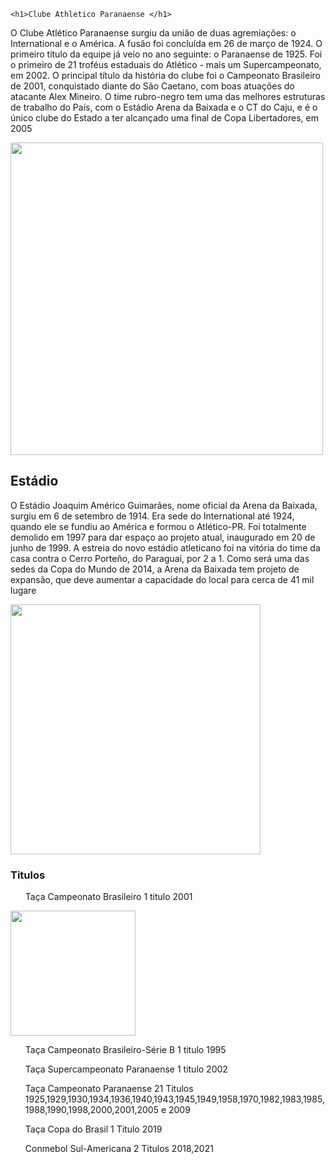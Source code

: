 <!DOCTYPE html>

<html lang="en">
<head>
    <link rel="stylesheet" href="kaua.css">
    <meta charset="UTF-8">
    <meta http-equiv="X-UA-Compatible" content="IE=edge">
    <meta name="viewport" content="width=device-width, initial-scale=1.0">
    <title>Document</title>
</head>

<body>

    <h1>Clube Athletico Paranaense </h1>

<p>O Clube Atlético Paranaense surgiu da união de duas agremiações: o International e o América. A fusão foi concluída em 26 de março de 1924. O primeiro título da equipe já veio no ano seguinte: o Paranaense de 1925. Foi o primeiro de 21 troféus estaduais do Atlético - mais um Supercampeonato, em 2002. O principal título da história do clube foi o Campeonato Brasileiro de 2001, conquistado diante do São Caetano, com boas atuações do atacante Alex Mineiro. O time rubro-negro tem uma das melhores estruturas de trabalho do País, com o Estádio Arena da Baixada e o CT do Caju, e é o único clube do Estado a ter alcançado uma final de Copa Libertadores, em 2005</p>
<img src="escudoath2.jpeg" width="500">

<h2>Estádio</h2>

<p>O Estádio Joaquim Américo Guimarães, nome oficial da Arena da Baixada, surgiu em 6 de setembro de 1914. Era sede do International até 1924, quando ele se fundiu ao América e formou o Atlético-PR. Foi totalmente demolido em 1997 para dar espaço ao projeto atual, inaugurado em 20 de junho de 1999. A estreia do novo estádio atleticano foi na vitória do time da casa contra o Cerro Porteño, do Paraguai, por 2 a 1. Como será uma das sedes da Copa do Mundo de 2014, a Arena da Baixada tem projeto de expansão, que deve aumentar a capacidade do local para cerca de 41 mil lugare</p>
<img src="estadiojoa.jpg" width="400"> 

<h3>Titulos</h3>

<ul>Taça Campeonato Brasileiro 1 titulo 2001</ul>
<img src="2001.webp" width="200">

<ul>Taça Campeonato Brasileiro-Série B 1 titulo 1995</ul>
<ul>Taça Supercampeonato Paranaense 1 titulo 2002</ul>
<ul>Taça Campeonato Paranaense 21 Titulos 1925,1929,1930,1934,1936,1940,1943,1945,1949,1958,1970,1982,1983,1985,1988,1990,1998,2000,2001,2005 e 2009</ul>
<ul>Taça Copa do Brasil 1 Titulo 2019</ul>
<ul>Conmebol Sul-Americana 2 Titulos 2018,2021</ul>

    

</body>
</html>
